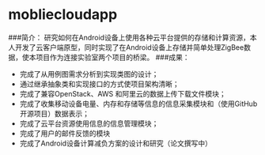 # mobliecloudapp
###简介：
研究如何在Android设备上使用各种云平台提供的存储和计算资源，本人开发了云客户端原型，同时实现了在Android设备上存储并简单处理ZigBee数据，使本项目作为连接实验室两个项目的桥梁。
###成果：
- 完成了从用例图需求分析到实现类图的设计；
- 通过继承抽象类和实现接口的方式使项目架构清晰；
- 完成了兼容OpenStack、AWS 和阿里云的数据上传下载文件模块；
- 完成了收集移动设备电量、内存和存储等信息的信息采集模块和（使用GitHub开源项目）数据表示；
- 完成了云平台资源使用信息的信息管理模块；
- 完成了用户的邮件反馈的模块
- 完成了Android设备计算减负方案的设计和研究（论文撰写中）
